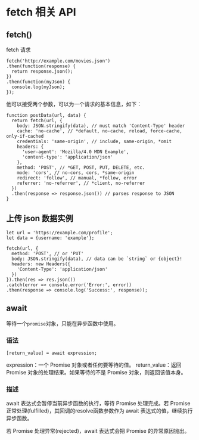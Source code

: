 # fetch 相关 API

## fetch()

fetch 请求

    fetch('http://example.com/movies.json')
    .then(function(response) {
      return response.json();
    })
    .then(function(myJson) {
      console.log(myJson);
    });

他可以接受两个参数，可以为一个请求的基本信息，如下：

    function postData(url, data) {
      return fetch(url, {
        body: JSON.stringify(data), // must match 'Content-Type' header
        cache: 'no-cache', // *default, no-cache, reload, force-cache, only-if-cached
        credentials: 'same-origin', // include, same-origin, *omit
        headers: {
          'user-agent': 'Mozilla/4.0 MDN Example',
          'content-type': 'application/json'
        },
        method: 'POST', // *GET, POST, PUT, DELETE, etc.
        mode: 'cors', // no-cors, cors, *same-origin
        redirect: 'follow', // manual, *follow, error
        referrer: 'no-referrer', // *client, no-referrer
      })
      .then(response => response.json()) // parses response to JSON
    }

## 上传 json 数据实例

    let url = 'https://example.com/profile';
    let data = {username: 'example'};

    fetch(url, {
      method: 'POST', // or 'PUT'
      body: JSON.stringify(data), // data can be `string` or {object}!
      headers: new Headers({
        'Content-Type': 'application/json'
      })
    }).then(res => res.json())
    .catch(error => console.error('Error:', error))
    .then(response => console.log('Success:', response));

## await

等待一个`promise`对象，只能在异步函数中使用。

### 语法

    [return_value] = await expression;

expression：一个 Promise 对象或者任何要等待的值。
return_value：返回 Promise 对象的处理结果。如果等待的不是 Promise 对象，则返回该值本身。

### 描述

await 表达式会暂停当前异步函数的执行，等待 Promise 处理完成。若 Promise 正常处理(fulfilled)，其回调的resolve函数参数作为 await 表达式的值，继续执行异步函数。

若 Promise 处理异常(rejected)，await 表达式会把 Promise 的异常原因抛出。